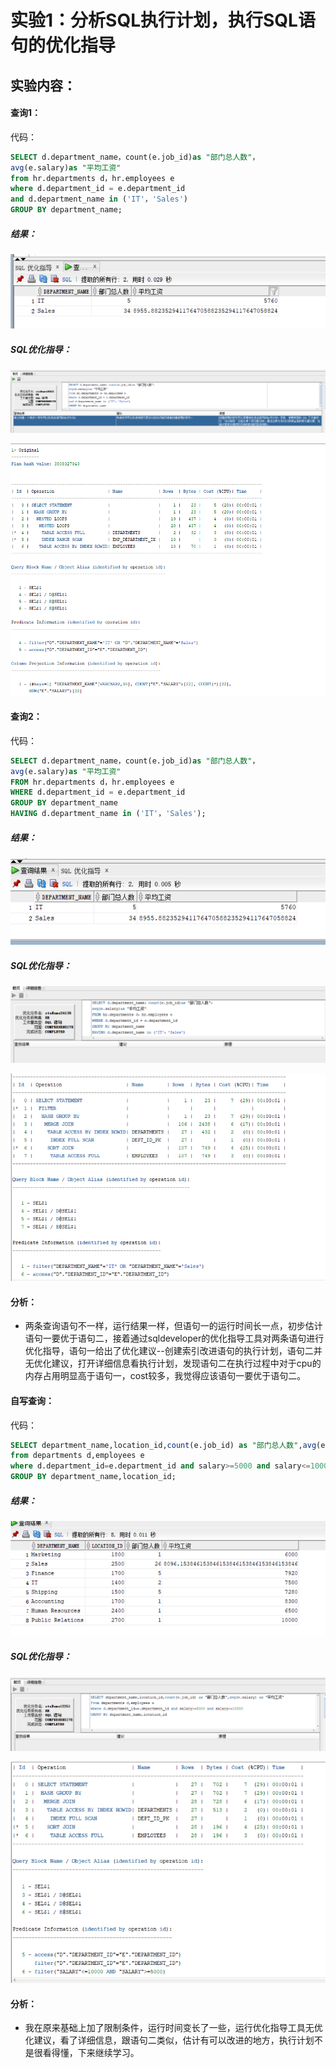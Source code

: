 # 实验1：分析SQL执行计划，执行SQL语句的优化指导
## 实验内容：
#### 查询1：
代码：
```sql
SELECT d.department_name，count(e.job_id)as "部门总人数"，
avg(e.salary)as "平均工资"
from hr.departments d，hr.employees e
where d.department_id = e.department_id
and d.department_name in ('IT'，'Sales')
GROUP BY department_name;
```
##### 结果：
![r1](https://github.com/evi9527/Oracle/blob/master/test1/reslut1.png)
##### SQL优化指导：
![r1up](https://github.com/evi9527/Oracle/blob/master/test1/reslut1up.png)

![r1upinfo](https://github.com/evi9527/Oracle/blob/master/test1/reslut1upinfo.png)
#### 查询2：
代码：
```sql
SELECT d.department_name，count(e.job_id)as "部门总人数"，
avg(e.salary)as "平均工资"
FROM hr.departments d，hr.employees e
WHERE d.department_id = e.department_id
GROUP BY department_name
HAVING d.department_name in ('IT'，'Sales');
```
##### 结果：
![r2](https://github.com/evi9527/Oracle/blob/master/test1/reslut2.png)
##### SQL优化指导：
![r2up](https://github.com/evi9527/Oracle/blob/master/test1/reslut2up.png)

![r2upinfo](https://github.com/evi9527/Oracle/blob/master/test1/reslut2upinfo.png)
#### 分析：
* 两条查询语句不一样，运行结果一样，但语句一的运行时间长一点，初步估计语句一要优于语句二，接着通过sqldeveloper的优化指导工具对两条语句进行优化指导，语句一给出了优化建议--创建索引改进语句的执行计划，语句二并无优化建议，打开详细信息看执行计划，发现语句二在执行过程中对于cpu的内存占用明显高于语句一，cost较多，我觉得应该语句一要优于语句二。

#### 自写查询：
代码：
```sql
SELECT department_name,location_id,count(e.job_id) as "部门总人数",avg(e.salary) as "平均工资" 
from departments d,employees e
where d.department_id=e.department_id and salary>=5000 and salary<=10000
GROUP BY department_name,location_id;
```
##### 结果：
![r3](https://github.com/evi9527/Oracle/blob/master/test1/reslut3.png)
##### SQL优化指导：
![r3up](https://github.com/evi9527/Oracle/blob/master/test1/reslut3up.png)

![r3upinfo](https://github.com/evi9527/Oracle/blob/master/test1/reslut3upinfo.png)

#### 分析：
* 我在原来基础上加了限制条件，运行时间变长了一些，运行优化指导工具无优化建议，看了详细信息，跟语句二类似，估计有可以改进的地方，执行计划不是很看得懂，下来继续学习。